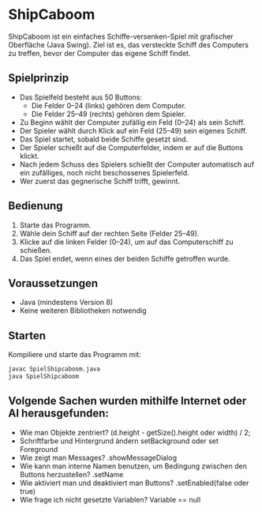 # ShipCaboom

ShipCaboom ist ein einfaches Schiffe-versenken-Spiel mit grafischer Oberfläche (Java Swing). Ziel ist es, das versteckte Schiff des Computers zu treffen, bevor der Computer das eigene Schiff findet.

## Spielprinzip

- Das Spielfeld besteht aus 50 Buttons:
  - Die Felder 0–24 (links) gehören dem Computer.
  - Die Felder 25–49 (rechts) gehören dem Spieler.
- Zu Beginn wählt der Computer zufällig ein Feld (0–24) als sein Schiff.
- Der Spieler wählt durch Klick auf ein Feld (25–49) sein eigenes Schiff.
- Das Spiel startet, sobald beide Schiffe gesetzt sind.
- Der Spieler schießt auf die Computerfelder, indem er auf die Buttons klickt.
- Nach jedem Schuss des Spielers schießt der Computer automatisch auf ein zufälliges, noch nicht beschossenes Spielerfeld.
- Wer zuerst das gegnerische Schiff trifft, gewinnt.

## Bedienung

1. Starte das Programm.
2. Wähle dein Schiff auf der rechten Seite (Felder 25–49).
3. Klicke auf die linken Felder (0–24), um auf das Computerschiff zu schießen.
4. Das Spiel endet, wenn eines der beiden Schiffe getroffen wurde.

## Voraussetzungen

- Java (mindestens Version 8)
- Keine weiteren Bibliotheken notwendig

## Starten

Kompiliere und starte das Programm mit:

```sh
javac SpielShipcaboom.java
java SpielShipcaboom
```
## Volgende Sachen wurden mithilfe Internet oder AI herausgefunden: 
- Wie man Objekte zentriert? 
(d.height - getSize().height oder width) / 2;
- Schriftfarbe und Hintergrund ändern
setBackground oder set Foreground
- Wie zeigt man Messages?
.showMessageDialog
- Wie kann man interne Namen benutzen, um Bedingung zwischen den Buttons herzustellen?
.setName
- Wie aktiviert man und deaktiviert man Buttons?
.setEnabled(false oder true)
- Wie frage ich nicht gesetzte Variablen?
Variable == null